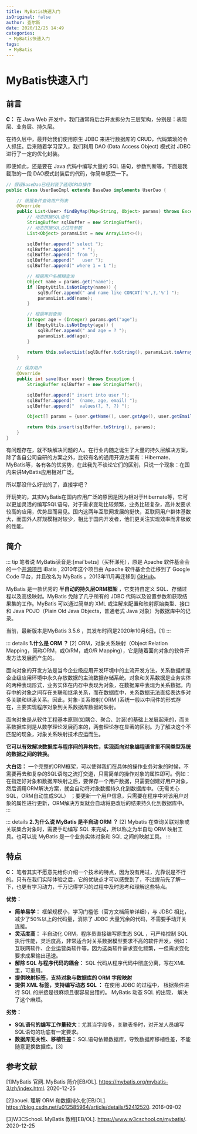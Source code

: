 ```yaml
---
title: MyBatis快速入门
isOriginal: false
author: 查尔斯
date: 2020/12/25 14:49
categories:
 - MyBatis快速入门
tags:
 - MyBatis
---
```


# MyBatis快速入门

## 前言

**C：** 在 Java Web 开发中，我们通常将后台开发拆分为三层架构，分别是：表现层、业务层、持久层。

在持久层中，最开始我们使用原生 JDBC 来进行数据库的 CRUD，代码繁琐的令人抓狂。后来随着学习深入，我们利用 DAO (Data Access Object) 模式对 JDBC 进行了一定的优化封装。

即便如此，还是要在 Java 代码中编写大量的 SQL 语句，参数判断等，下面是我截取的一段 DAO模式封装后的代码，你简单感受一下。

```java
// 假设BaseDao已经封装了通用CRUD操作
public class UserDaoImpl extends BaseDao implements UserDao {

    // 根据条件查询用户列表
    @Override
    public List<User> findByMap(Map<String, Object> params) throws Exception {
        // 动态拼接SQL语句
        StringBuffer sqlBuffer = new StringBuffer();
        // 动态拼接SQL占位符参数
        List<Object> paramsList = new ArrayList<>();

        sqlBuffer.append(" select ");
        sqlBuffer.append("   * ");
        sqlBuffer.append(" from ");
        sqlBuffer.append("   user ");
        sqlBuffer.append(" where 1 = 1 ");

        // 根据用户名模糊查询
        Object name = params.get("name");
        if (EmptyUtils.isNotEmpty(name)) {
            sqlBuffer.append(" and name like CONCAT('%',?,'%') ");
            paramsList.add(name);
        }

        // 根据年龄查询
        Integer age = (Integer) params.get("age");
        if (EmptyUtils.isNotEmpty(age)) {
            sqlBuffer.append(" and age = ? ");
            paramsList.add(age);
        }

        return this.selectList(sqlBuffer.toString(), paramsList.toArray(), User.class);
    }

    // 保存用户
    @Override
    public int save(User user) throws Exception {
        StringBuffer sqlBuffer = new StringBuffer();

        sqlBuffer.append(" insert into user ");
        sqlBuffer.append(" 	(name, age, email) ");
        sqlBuffer.append("  values(?, ?, ?) ");

        Object[] params = {user.getName(), user.getAge(), user.getEmail()};

        return this.insert(sqlBuffer.toString(), params);
    }
}
```

有问题存在，就不缺解决问题的人。在行业内随之诞生了大量的持久层解决方案，除了各自公司自研的方案之外，比较有名的通用开源方案有：Hibernate、MyBatis等，各有各的优劣势，在此我先不谈论它们的区别，只说一个现象：在国内来讲MyBatis应用相对广泛。

所以那没什么好说的了，直接学吧？

开玩笑的，其实MyBatis在国内应用广泛的原因是因为相对于Hibernate等，它可以更加灵活的编写SQL语句，对于需求变动比较频繁，业务比较复杂，高并发要求较高的应用，优势显而易见。国内这两年互联网发展的挺快，互联网用户群体基数大，而国外人群规模相对较少，相比于国内开发者，他们更关注实现效率而非极致的性能。

## 简介

::: tip 笔者说
MyBatis读音是:[mai'bətɪs]（买杯涕死），原是 Apache 软件基金会的一个[开源项目](https://baike.baidu.com/item/开源项目/3406069) iBatis , 2010年这个项目由 Apache 软件基金会迁移到了 Google Code 平台，并且改名为 MyBatis 。2013年11月再迁移到 [GitHub](https://baike.baidu.com/item/Github/10145341)。

MyBatis 是一款优秀的 **半自动的持久层ORM框架** ，它支持自定义 SQL、存储过程以及高级映射。MyBatis 免除了几乎所有的 JDBC 代码以及设置参数和获取结果集的工作。MyBatis 可以通过简单的 XML 或注解来配置和映射原始类型、接口和 Java POJO（Plain Old Java Objects，普通老式 Java 对象）为数据库中的记录。

当前，最新版本是MyBatis 3.5.6 ，其发布时间是2020年10月6日。[1]
:::

::: details **1.什么是 ORM ？** [2]
ORM，对象关系映射（Object Relation Mapping，简称ORM，或O/RM，或O/R  Mapping），它是随着面向对象的软件开发方法发展而产生的。

面向对象的开发方法是当今企业级应用开发环境中的主流开发方法，关系数据库是企业级应用环境中永久存放数据的主流数据存储系统。对象和关系数据是业务实体的两种表现形式，业务实体在内存中表现为对象，在数据库中表现为关系数据。内存中的对象之间存在关联和继承关系，而在数据库中，关系数据无法直接表达多对多关联和继承关系。因此，对象-关系映射( ORM )系统一般以中间件的形式存在，主要实现程序对象到关系数据库数据的映射。

面向对象是从软件工程基本原则(如耦合、聚合、封装)的基础上发展起来的，而关系数据库则是从数学理论发展而来的，两套理论存在显著的区别。为了解决这个不匹配的现象，对象关系映射技术应运而生。 

**它可以有效解决数据库与程序间的异构性，实现面向对象编程语言里不同类型系统的数据之间的转换。** 

**大白话：** 一个完整的ORM框架，可以使得我们在具体的操作业务对象的时候，不需要再去和复杂的SQL语句之流打交道，只需简单的操作对象的属性即可。例如：在指定好对象和数据库映射之后，要保存一个用户数据，只需要创建好用户对象，然后调用ORM解决方案，就会自动将对象数据持久化到数据库中。（无需关心SQL，ORM自动生成SQL） ；要更新一个用户信息，只需要在程序中对该用户对象的属性进行更新，ORM解决方案就会自动将更改后的结果持久化到数据库中。
:::

::: details **2.为什么说 MyBatis 是半自动 ORM ？** [2]
Mybatis 在查询关联对象或关联集合对象时，需要手动编写 SQL 来完成，所以称之为半自动 ORM 映射工具。也可以说 MyBatis 是一个业务实体对象和 SQL 之间的映射工具。
:::

## 特点

**C：** 笔者其实不愿意先给你介绍一个技术的特点，因为没有用过，光靠说是不行的。只有在我们实际体验之后，它的优缺点才可以感受到了，不过提前先了解一下，也更有学习动力，千万记得学习的过程中及时思考和理解这些特点。

**优势：** 

- **简单易学：** 框架规模小，学习门槛低（官方文档简单详细），与 JDBC 相比，减少了50%以上的代码量，消除了 JDBC 大量冗余的代码，不需要手动开关连接。
- **灵活度高：** 半自动化 ORM，程序员直接编写原生态 SQL ，可严格控制 SQL 执行性能，灵活度高，非常适合对关系数据模型要求不高的软件开发，例如：互联网软件、企业运营类软件等，因为这类软件需求变化频繁，一但需求变化要求成果输出迅速。
- **解除 SQL 与程序代码的耦合：** SQL 代码从程序代码中彻底分离，写在XML里，可重用。
- **提供映射标签，支持对象与数据库的 ORM 字段映射** 
- **提供 XML 标签，支持编写动态 SQL ：** 在使用 JDBC 的过程中， 根据条件进行 SQL 的拼接是很麻烦且很容易出错的。 MyBatis 动态 SQL 的出现， 解决了这个麻烦。

**劣势：** 

- **SQL语句的编写工作量较大**：尤其当字段多，关联表多时，对开发人员编写SQL语句的功底有一定要求。
- **数据库无关性、移植性差：** SQL语句依赖数据库，导致数据库移植性差，不能随意更换数据库。[3]

## 参考文献

[1]MyBatis 官网. MyBatis 简介[EB/OL]. https://mybatis.org/mybatis-3/zh/index.html. 2020-12-25

[2]laouei. 理解 ORM 和数据持久化[EB/OL]. https://blog.csdn.net/u012585964/article/details/52412520. 2016-09-02

[3]W3CSchool. MyBatis 教程[EB/OL]. https://www.w3cschool.cn/mybatis/. 2020-12-25